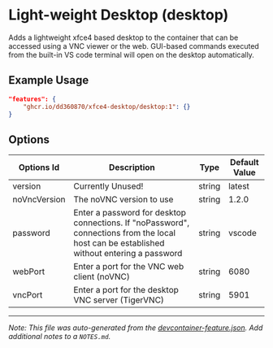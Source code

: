 
# Light-weight Desktop (desktop)

Adds a lightweight xfce4 based desktop to the container that can be accessed using a VNC viewer or the web. GUI-based commands executed from the built-in VS code terminal will open on the desktop automatically.

## Example Usage

```json
"features": {
    "ghcr.io/dd360870/xfce4-desktop/desktop:1": {}
}
```

## Options

| Options Id | Description | Type | Default Value |
|-----|-----|-----|-----|
| version | Currently Unused! | string | latest |
| noVncVersion | The noVNC version to use | string | 1.2.0 |
| password | Enter a password for desktop connections. If "noPassword", connections from the local host can be established without entering a password | string | vscode |
| webPort | Enter a port for the VNC web client (noVNC) | string | 6080 |
| vncPort | Enter a port for the desktop VNC server (TigerVNC) | string | 5901 |



---

_Note: This file was auto-generated from the [devcontainer-feature.json](https://github.com/dd360870/xfce4-desktop/blob/main/src/desktop/devcontainer-feature.json).  Add additional notes to a `NOTES.md`._
